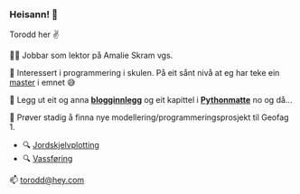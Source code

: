 ### Heisann! 👋

Torodd her :v: 

👨‍🏫 Jobbar som lektor på Amalie Skram vgs. 

🔭 Interessert i programmering i skulen. På eit sånt nivå at eg har teke ein [master](https://hvlopen.brage.unit.no/hvlopen-xmlui/handle/11250/2766052) i emnet :sweat_smile:

:game_die: Legg ut eit og anna **[blogginnlegg](https://lektorodd.no)** og eit kapittel i **[Pythonmatte](https://lektorodd.no/mattebok)** no og då... 

:volcano: Prøver stadig å finna nye modellering/programmeringsprosjekt til Geofag 1. 
- :mag: [Jordskjelvplotting](https://github.com/lektorodd/Geofag-1/tree/main/Jordskjelvplotting)
- :mag: [Vassføring](https://github.com/lektorodd/Geofag-1/tree/main/Hydrologi%20-%20vassf%C3%B8ring)

📫 torodd@hey.com
<!--
**lektorodd/lektorodd** is a ✨ _special_ ✨ repository because its `README.md` (this file) appears on your GitHub profile.

Here are some ideas to get you started:

- 🔭 I’m currently working on ...
- 🌱 I’m currently learning ...
- 👯 I’m looking to collaborate on ...
- 🤔 I’m looking for help with ...
- 💬 Ask me about ...
- 📫 How to reach me: ...
- 😄 Pronouns: ...
- ⚡ Fun fact: ...
-->
